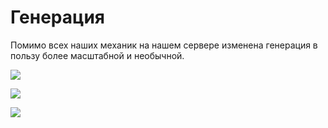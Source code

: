 # Генерация

Помимо всех наших механик на нашем сервере изменена генерация в пользу более масштабной и необычной. 

![](https://proxy.spigotmc.org/784d1646c132c4c5da17dd041b680cb80263b88f?url=https%3A%2F%2Fuser-images.githubusercontent.com%2F39248502%2F170935216-e7c64fe4-a296-43db-93a9-fadafbd88952.png)

![](https://proxy.spigotmc.org/cad55091c7c0ebddbad00d8c54a4d514ed50589d?url=https%3A%2F%2Fuser-images.githubusercontent.com%2F39248502%2F170937291-e8ca0cee-8ba7-40e1-bb9a-86363f61c0bc.png)

![](https://proxy.spigotmc.org/0a32e15bdce79013d9373a588c91809ba24fb19b?url=https%3A%2F%2Fuser-images.githubusercontent.com%2F39248502%2F170934678-2ff0a297-28c2-43c7-8b1e-d4cc424ba304.png)